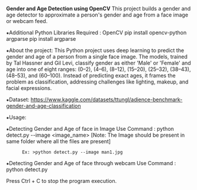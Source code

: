 **Gender and Age Detection using OpenCV**
  This project builds a gender and age detector to approximate a person's gender and age from a face image or webcam feed.

⁕Additional Python Libraries Required :
  OpenCV
     pip install opencv-python
  argparse
     pip install argparse

⁕About the project:
                  This Python project uses deep learning to predict the gender and age of a person from a single face image. The models, trained by Tal Hassner and Gil Levi, classify gender as either 'Male' or 'Female' and age into one of eight ranges: (0–2), (4–6), (8–12), (15–20), (25–32), (38–43), (48–53), and (60–100). Instead of predicting exact ages, it frames the problem as classification, addressing challenges like lighting, makeup, and facial expressions.

⁕Dataset:
          https://www.kaggle.com/datasets/ttungl/adience-benchmark-gender-and-age-classification

⁕Usage:

  ⁕Detecting Gender and Age of face in Image Use Command :
          python detect.py --image <image_name>   [Note: The Image should be present in same folder where all the files are present]

          Ex: >python detect.py --image man1.jpg
      
  ⁕Detecting Gender and Age of face through webcam Use Command :
          python detect.py

  Press Ctrl + C to stop the program execution.




